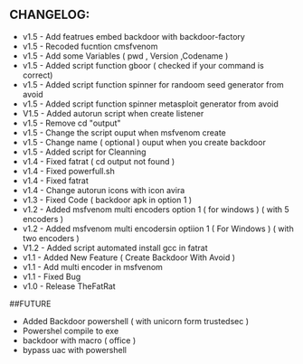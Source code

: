 ## CHANGELOG:

* v1.5 - Add featrues embed backdoor with backdoor-factory
* v1.5 - Recoded fucntion cmsfvenom
* v1.5 - Add some Variables ( pwd , Version ,Codename )
* v1.5 - Added script function gboor ( checked if your command is correct)
* v1.5 - Added script function spinner for randoom seed generator from avoid
* v1.5 - Added script function spinner metasploit generator from avoid
* V1.5 - Added autorun script when create listener 
* v1.5 - Remove cd "output"
* v1.5 - Change the script ouput when msfvenom create
* v1.5 - Change name ( optional ) ouput when you create backdoor
* v1.5 - Added script for Cleanning 
* v1.4 - Fixed fatrat ( cd output not found ) 
* v1.4 - Fixed powerfull.sh
* v1.4 - Fixed fatrat
* v1.4 - Change autorun icons with icon avira
* v1.3 - Fixed Code ( backdoor apk in option 1 )
* v1.2 - Added msfvenom multi encoders option 1 ( for windows ) ( with 5 encoders )
* v1.2 - Added msfvenom multi encodersin optiion 1 ( For Windows ) ( with two encoders )
* V1.2 - Added script automated install gcc in fatrat
* v1.1 - Added New Feature ( Create Backdoor With Avoid )
* v1.1 - Add multi encoder in msfvenom
* v1.1 - Fixed Bug
* v1.0 - Release TheFatRat

##FUTURE

* Added Backdoor powershell ( with unicorn form trustedsec ) 
* Powershel compile to exe
* backdoor with macro  ( office )
* bypass uac with powershell 
